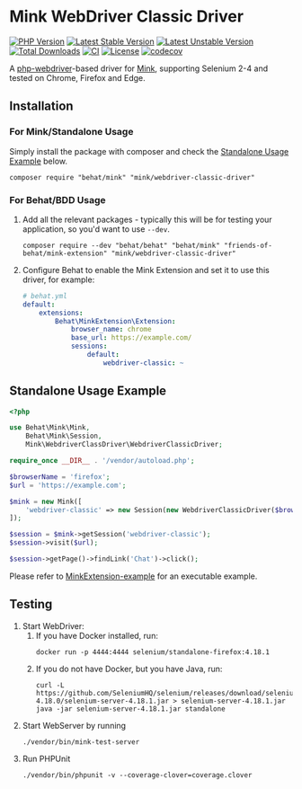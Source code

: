 # Mink WebDriver Classic Driver

[![PHP Version](http://poser.pugx.org/mink/webdriver-classic-driver/require/php)](https://packagist.org/packages/mink/webdriver-classic-driver)
[![Latest Stable Version](https://poser.pugx.org/mink/webdriver-classic-driver/v)](https://packagist.org/packages/mink/webdriver-classic-driver)
[![Latest Unstable Version](https://poser.pugx.org/mink/webdriver-classic-driver/v/unstable)](https://packagist.org/packages/mink/webdriver-classic-driver)
[![Total Downloads](https://poser.pugx.org/mink/webdriver-classic-driver/downloads)](https://packagist.org/packages/mink/webdriver-classic-driver)
[![CI](https://github.com/minkphp/webdriver-classic-driver/actions/workflows/ci.yml/badge.svg)](https://github.com/minkphp/webdriver-classic-driver/actions/workflows/ci.yml)
[![License](https://poser.pugx.org/mink/webdriver-classic-driver/license)](https://github.com/minkphp/webdriver-classic-driver/blob/main/LICENSE)
[![codecov](https://codecov.io/gh/minkphp/webdriver-classic-driver/branch/main/graph/badge.svg?token=11hgqXqod9)](https://codecov.io/gh/minkphp/webdriver-classic-driver)

A [php-webdriver](https://github.com/php-webdriver/php-webdriver)-based driver
for [Mink](https://github.com/minkphp/Mink), supporting Selenium 2-4 and tested on Chrome, Firefox and Edge.

## Installation

### For Mink/Standalone Usage

Simply install the package with composer and check the [Standalone Usage Example](#standalone-usage-example) below.

```shell
composer require "behat/mink" "mink/webdriver-classic-driver"
```

### For Behat/BDD Usage

1. Add all the relevant packages - typically this will be for testing your application, so you'd want to use `--dev`.
    ```shell
    composer require --dev "behat/behat" "behat/mink" "friends-of-behat/mink-extension" "mink/webdriver-classic-driver"
    ```
2. Configure Behat to enable the Mink Extension and set it to use this driver, for example:
    ```yaml
    # behat.yml
    default:
        extensions:
            Behat\MinkExtension\Extension:
                browser_name: chrome
                base_url: https://example.com/
                sessions:
                    default:
                        webdriver-classic: ~
    ```

## Standalone Usage Example

```php
<?php

use Behat\Mink\Mink,
    Behat\Mink\Session,
    Mink\WebdriverClassDriver\WebdriverClassicDriver;

require_once __DIR__ . '/vendor/autoload.php';

$browserName = 'firefox';
$url = 'https://example.com';

$mink = new Mink([
    'webdriver-classic' => new Session(new WebdriverClassicDriver($browserName)),
]);

$session = $mink->getSession('webdriver-classic');
$session->visit($url);

$session->getPage()->findLink('Chat')->click();
```

Please refer to [MinkExtension-example](https://github.com/Behat/MinkExtension-example) for an executable example.

## Testing

1. Start WebDriver:
    1. If you have Docker installed, run:
        ```shell
        docker run -p 4444:4444 selenium/standalone-firefox:4.18.1
        ```
    2. If you do not have Docker, but you have Java, run:
        ```shell
        curl -L https://github.com/SeleniumHQ/selenium/releases/download/selenium-4.18.0/selenium-server-4.18.1.jar > selenium-server-4.18.1.jar
        java -jar selenium-server-4.18.1.jar standalone
        ```
2. Start WebServer by running
    ```shell
    ./vendor/bin/mink-test-server
    ```
3. Run PHPUnit
    ```shell
    ./vendor/bin/phpunit -v --coverage-clover=coverage.clover
    ```
